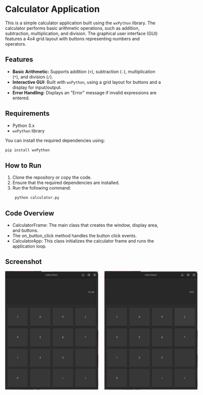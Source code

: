 # Calculator Application

This is a simple calculator application built using the `wxPython` library. The calculator performs basic arithmetic operations, such as addition, subtraction, multiplication, and division. The graphical user interface (GUI) features a 4x4 grid layout with buttons representing numbers and operators.

## Features
- **Basic Arithmetic:** Supports addition (`+`), subtraction (`-`), multiplication (`*`), and division (`/`).
- **Interactive GUI:** Built with `wxPython`, using a grid layout for buttons and a display for input/output.
- **Error Handling:** Displays an "Error" message if invalid expressions are entered.

## Requirements
- Python 3.x
- `wxPython` library

You can install the required dependencies using:
```bash
pip install wxPython
```
## How to Run
1. Clone the repository or copy the code.
2. Ensure that the required dependencies are installed.
3. Run the following command:
   ```bash
    python calculator.py
   ```
## Code Overview
- CalculatorFrame: The main class that creates the window, display area, and buttons.
- The on_button_click method handles the button click events.
- CalculatorApp: This class initializes the calculator frame and runs the application loop.

## Screenshot
<div style= "display:flex;">
      <img  style="margin-right:20px" src="https://github.com/chuadharysagar/calculator-python/blob/main/calculatorop-1.png" alt="Calculator image" width="300"/>
      <img src="https://github.com/chuadharysagar/calculator-python/blob/main/calculatorop-2.png" alt="Calculator image" width="300"/>
</div>

